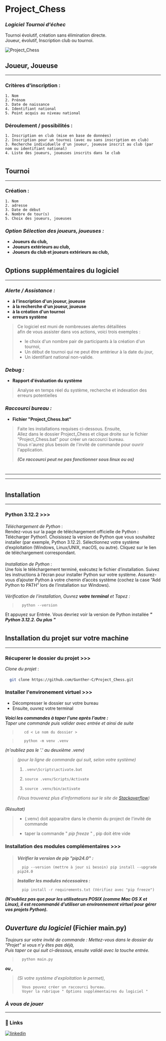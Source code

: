 
# Project_Chess
### **_Logiciel Tournoi d'échec_**
Tournoi évolutif, création sans élimination directe.  
Joueur, évolutif, Inscription club ou tournoi.  

![Project_Chess](https://github.com/Gunther-C/Dossier-Zip/assets/162619333/cc89cfb6-e777-4b84-bd0a-b8ea1d68c1fd)
###
##
## Joueur, Joueuse
___
### Critères d'inscription :
    1. Nom
    2. Prénom 
    3. Date de naissance 
    4. Identifiant national   
    5. Point acquis au niveau national
### Déroulement / possibilités :
    1. Inscription en club (mise en base de données)
    2. Inscription pour un tournoi (avec ou sans inscription en club)
    3. Recherche individuelle d'un joueur, joueuse inscrit au club (par nom ou identifiant national)  
    4. Liste des joueurs, joueuses inscrits dans le club
#
## Tournoi
___
### Création :
    1. Nom
    2. adresse 
    3. Date de début
    4. Nombre de tour(s)   
    5. Choix des joueurs, joueuses

### **_Option Sélection des joueurs, joueuses :_**
- **Joueurs du club,**    
- **Joueurs extérieurs au club,**    
- **Joueurs du club et joueurs extérieurs au club,**    
#
## Options supplémentaires du logiciel
___
### **_Alerte / Assistance :_**
- **à l'inscription d'un joueur, joueuse**    
- **à la recherche d'un joueur, joueuse**     
- **à la création d'un tournoi**      
- **erreurs système**  
> Ce logiciel est muni de nombreuses alertes détaillées  
afin de vous assister dans vos actions, voici trois exemples : 
>- le choix d'un nombre pair de participants à la création d'un tournoi, 
>- Un début de tournoi qui ne peut être antérieur à la date du jour, 
>- Un identifiant national non-valide. 
### **_Debug :_**
- **Rapport d'évaluation du système**   
> Analyse en temps réel du système, recherche et indexation des erreurs potentielles
### **_Raccourci bureau :_**
- **Fichier "Project_Chess.bat"**   
> Faite les installations requises ci-dessous. Ensuite,  
> Allez dans le dossier Project_Chess et clique droite sur le fichier "Project_Chess.bat" pour créer un raccourci bureau.  
> Vous n'aurez plus besoin de l'invité de commande pour ouvrir l'application.
> 
> **_(Ce raccourci peut ne pas fonctionner sous linux ou os)_**
#
___
___
#
## Installation  
___
####
### Python 3.12.2 >>>
####
_Téléchargement de Python_ :  
Rendez-vous sur la page de téléchargement officielle de Python : Télécharger Python1.
Choisissez la version de Python que vous souhaitez installer (par exemple, Python 3.12.2).
Sélectionnez votre système d’exploitation (Windows, Linux/UNIX, macOS, ou autre).
Cliquez sur le lien de téléchargement correspondant.
####
_Installation de Python_ :  
Une fois le téléchargement terminé, exécutez le fichier d’installation.
Suivez les instructions à l’écran pour installer Python sur votre système.
Assurez-vous d’ajouter Python à votre chemin d’accès système (cochez la case “Add Python to PATH” lors de l’installation sur Windows).
####
_Vérification de l’installation, Ouvrez **_votre terminal_** et Tapez :_  
 
>       python --version 
Et appuyez sur Entrée. Vous devriez voir la version de Python installée **_" Python 3.12.2. Ou plus "_**  

#
## Installation du projet sur votre machine 
___
####
### Récuperer le dossier du projet >>>
_Clone du projet_ :
####
```bash
  git clone https://github.com/Gunther-C/Project_Chess.git
```
### Installer l'environement virtuel >>>
- Décompresser le dossier sur votre bureau
- Ensuite, ouvrez votre terminal  

**_Voici les commandes à taper l'une après l'autre :_**  
_Taper une commande puis valider avec entrée et ainsi de suite_

>        cd < Le nom du dossier >  

>        python -m venv .venv  
_(n'oubliez pas le '.' au deuxième .venv)_

>_(pour la ligne de commande qui suit, selon votre système)_
> 1.     .venv\Scripts\activate.bat   
> 2.     source .venv/Scripts/Activate
> 3.     source .venv/bin/activate  
>_(Vous trouverez plus d'informations sur le site de [Stackoverflow](https://stackoverflow.com/questions/18713086/virtualenv-wont-activate-on-windows/18713789#18713789))_  
####

_(Résultat)_  
>- (.venv) doit apparaitre dans le chemin du project de l'invité de commande  
>
> 
>- taper la commande " _pip freeze_ " , pip doit ètre vide
###
### Installation des modules complémentaires >>>
####
> **_Vérifier la version de pip "pip24.0" :_**  
> 
>       pip --version (mettre à jour si besoin) pip install --upgrade pip24.0  

> **_Installer les modules nécessaires :_**  
> 
>       pip install -r requirements.txt (Vérifiez avec "pip freeze")

**_(N’oubliez pas que pour les utilisateurs POSIX (comme Mac OS X et Linux), il est recommandé d’utiliser un environnement virtuel pour gérer vos projets Python)._**  
#
## _Ouverture du logiciel_ (Fichier main.py)
_Toujours sur votre invité de commande : Mettez-vous dans le dossier du "Projet" si vous n'y êtes pas déjà,_  
_Puis taper ce qui suit ci-dessous, ensuite validé avec la touche entrée._ 
>       python main.py 

**_ou ,_**
> _(Si votre système d'exploitation le permet),_   
> 
>       Vous pouvez créer un raccourci bureau.  
>       Voyer la rubrique " Options supplémentaires du logiciel "

### _À vous de jouer_
___
### 🔗 Links 
 
[![linkedin](https://www.linkedin.com/in/gunther-chevestrier-813344255?style=for-the-badge&logo=linkedin&logoColor=white)](https://www.linkedin.com/)
